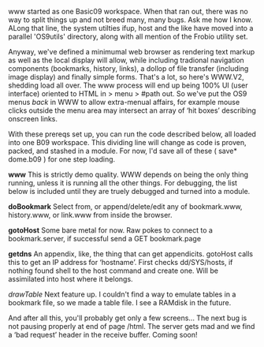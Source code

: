 www started as one Basic09 workspace. When that ran out, there was no way to split things up and not breed many, many bugs. Ask me how I know. ALong that line, the system utilties ifup, host and the like have moved into a parallel 'OS9utils' directory, along with all mention of the Frobio utility set.  

Anyway, we've defined a minimumal web browser as rendering text markup as well as the local display will allow, while including tradional navigation components (bookmarks, history, links), a dollop of file transfer (including image display) and finally simple forms. That's a lot, so here's WWW.V2, shedding load all over. The www process will end up being 100% UI (user interface) oriented to HTML in > menu > #path out. So we've put the OS9 menus _back_ in WWW to allow extra-menual affairs, for example mouse clicks outside the menu area may intersect an array of ‘hit boxes’ describing onscreen links. 

With these prereqs set up, you can run the code described below, all loaded into one B09 workspace. This dividing line will change as code is proven, packed, and stashed in a module. For now, I'd save all of these ( save* dome.b09 ) for one step loading.


<b>www</b>
This is strictly demo quality. WWW depends on being the only thing running, unless it is running all the other things. For debugging, the list below is included until they are truely debugged and turned into a module.  

<b>doBookmark</b>
Select from, or append/delete/edit any of bookmark.www, history.www, or link.www from inside the browser.

<b>gotoHost</b>
Some bare metal for now. Raw pokes to connect to a bookmark.server, if successful send a GET bookmark.page

<b>getdns</b>
An appendix, like, the thing that can get appendicits. gotoHost calls this to get an IP address for ‘hostname’. First checks dd/SYS/hosts, if nothing found shell to the host command and create one. Will be assimilated into host where it belongs.

<i>drawTable</i>
Next feature up. I couldn't find a way to emulate tables in a bookmark file, so we made a table file.  I see a RAMdisk in the future.

And after all this, you'll probably get only a few screens... The next bug is not pausing properly at end of page /html. The server gets mad and we find a ‘bad request’ header in the receive buffer. Coming soon!
